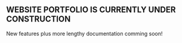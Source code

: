 ## WEBSITE PORTFOLIO IS CURRENTLY UNDER CONSTRUCTION ## 

New features plus more lengthy documentation comming soon! 
